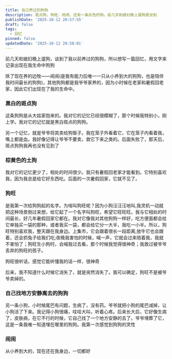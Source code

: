 ```yaml
---
title: 自己养过的狗狗
description: 斑点狗，狗旺，闹闹，还有一条灰色的狗。前几天和媳妇晚上遛狗是谈到
publishDate: '2025-10-12 20:57:55'
draft: false
tags:
  - 回忆
pinned: false
updatedDate: '2025-10-12 20:58:01'
---
```


前几天和媳妇晚上遛狗，谈到了我以前养过的狗狗，所以想写一篇回忆，用文字来记录出现在我生命中狗狗


除了现在养的边牧——闹闹(是我有能力后唯一一只从小养到大的狗狗，也是陪伴我时间最长的狗狗)，其他狗狗都是我爷爷家养的，因为小时候在老家和暑假回老家，因此它们出现在了我的生命中。


### 黑白的斑点狗
这条狗狗是从大姑家抱来的。我对它的记忆已经很模糊了，那个时候我特别小，刚上学。我对它的记忆就是黑白斑点的狗狗。

另一个记忆，就是爷爷将其卖给狗贩子。我在笼子外看着它，它在笼子内看着我，嘴上都是血。我好像记得让爷爷不要卖，救它下来之类的。后面失败了，那天后，斑点狗狗我再也没有见到了

### 棕黄色的土狗
我对它的记忆更少了，相处的时间很少。我只有暑假回老家才能看到。它特别喜欢我，因为我总是给它好东西吃。后面的一次暑假回家，它就不见了。


### 狗旺
是我第一次给狗狗起的名字。为啥叫狗旺呢？因为小狗汪汪汪地叫,我灵机一动就把这种场景倒过来想，给它起了一个名字叫狗旺，希望它旺旺旺。我与它相处的时间最长，好几年暑假回家它都在。我对它像我对其他狗狗一样好，吃方便面都会给它单独买一袋的那种，或者我买一袋，都会给它分一大半，我吃一小半。所以，狗旺特别喜欢我，整天跟在我身边。上集市，它会跟着很长一段距离;放牛它也会跟着，还会抓兔子给我们吃;夜晚我害怕的时候，喊一声，它就会过来陪着我，我就不害怕了；狗旺生小狗时，会喊我过去看，那个时候我觉得很神奇；我救过被爷爷丢弃的狗旺的孩子。

狗旺很听话，感觉它能听懂我的话一样，很神奇

后来，我不知道什么时候它消失了，就是突然消失了。我可以确定，狗旺不是被爷爷卖掉的。

### 自己找地方安静离去的狗狗
另一条小狗，小时候尾巴有问题，生病了，没有药。爷爷就把小狗的尾巴减掉，让小狗活了下来。我记得小狗很痛，哇哇大叫，听着心疼。后来长大后，它好像生病了，皮肤病，在它不行的时候，它自己找了一个地方安静的去了。爷爷埋葬了它，这是一条我唯一知道埋在哪里的狗狗。我第一次感觉到狗狗的灵性

### 闹闹
从小养到大的，现在还在我身边，一切都好
